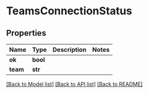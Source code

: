 # TeamsConnectionStatus


## Properties

Name | Type | Description | Notes
------------ | ------------- | ------------- | -------------
**ok** | **bool** |  | 
**team** | **str** |  | 

[[Back to Model list]](../README.md#models) [[Back to API list]](../README.md#api-endpoints) [[Back to README]](../README.md)


